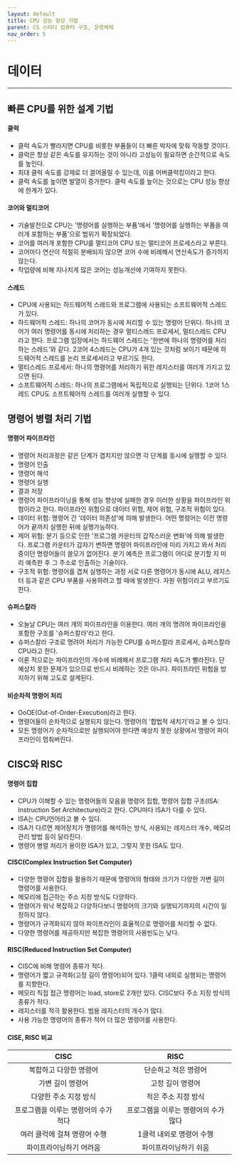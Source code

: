 ```yaml
---
layout: default
title: CPU 성능 향상 기법
parent: CS 스터디 컴퓨터 구조, 운영체제
nav_order: 5
---
```


# 데이터

---

## 빠른 CPU를 위한 설계 기법

#### 클럭

- 클럭 속도가 빨라지면 CPU를 비롯한 부품들이 더 빠른 박자에 맞춰 작동할 것이다.
- 클럭은 항상 같은 속도를 유지하는 것이 아니라 고성능이 필요하면 순간적으로 속도를 높인다.
- 최대 클럭 속도를 강제로 더 끌어올릴 수 있는데, 이를 어버클럭킹이라고 한다.
- 클럭 속도를 높이면 발열이 증가한다. 클럭 속도를 높이는 것으로는 CPU 성능 향상에 한계가 있다.

#### 코어와 멀티코어

- 기술발전으로 CPU는 '명령어를 실행하는 부품'에서 '명령어를 실행하는 부품을 여러개 포함하는 부품'으로 범위가 확장되었다.
- 코어를 여러개 포함한 CPU를 멀티코어 CPU 또는 멀티코어 프로세스라고 부른다.
- 코어마다 연산이 적절히 분배되지 않으면 코어 수에 비례해서 연산속도가 증가하지 않는다.
- 작업량에 비해 지나치게 많은 코어는 성능개선에 기여하지 못한다.

#### 스레드

- CPU에 사용되는 하드웨어적 스레드와 프로그램에 사용되는 소프트웨어적 스레드가 있다.
- 하드웨어적 스레드: 하나의 코어가 동시에 처리할 수 있는 명령어 단위다. 하나의 코어가 여러 명령어를 동시에 처리하는 경우 멀티스레드 프로세서, 멀티스레드 CPU라고 한다. 프로그램 입장에서는 하드웨어 스레드는 '한번에 하나의 명령어를 처리하는 스레드'와 같다. 2코어 4스레드는 CPU가 4개 있는 것처럼 보이기 때문에 하드웨어적 스레드를 논리 프로세서라고 부르기도 한다.
- 멀티스레드 프로세서: 하나의 명령어를 처리하기 위한 레지스터를 여러개 가지고 있으면 된다.
- 소프트웨어적 스레드: 하나의 프로그램에서 독립적으로 실행되는 단위다. 1코어 1스레드 CPU도 소프트웨어적 스레드를 여러개 실행할 수 있다.

## 명령어 병렬 처리 기법

#### 명령어 파이프라인

- 명령어 처리과정은 같은 단계가 겹치지만 않으면 각 단계를 동시에 실행할 수 있다.
- 명령어 인출
- 명령어 해석
- 명령어 실행
- 결과 저장
- 명령어 파이프라이닝을 통해 성능 향상에 실패한 경우 이러한 상황을 파이프라인 위험이라고 한다. 파이프라인 위험으로 데이터 위험, 제어 위험, 구조적 위험이 있다.
- 데이터 위험: 명령어 간 '데이터 의존성'에 의해 발생한다. 어떤 명령어는 이전 명령어가 끝까지 실행한 뒤에 실행가능하다.
- 제어 위험: 분기 등으로 인한 '프로그램 카운터의 갑작스러운 변화'에 의해 발생한다. 프로그램 카운터가 갑자기 변하면 명령어 파이프라인에 미리 가지고 와서 처리 중이던 명령어들이 쓸모가 없어진다. 분기 예측은 프로그램이 어디로 분기할 지 미리 예측한 후 그 주소로 인출하는 기술이다.
- 구조적 위험: 명령어를 겹쳐 실행하는 과정 서로 다른 명령어가 동시에 ALU, 레지스터 등과 같은 CPU 부품을 사용하려고 할 때에 발생한다. 자원 위험이라고 부르기도 한다.

#### 슈퍼스칼라

- 오늘날 CPU는 여러 개의 파이프라인을 이용한다. 여러 개의 명려어 파이프라인을 포함한 구조를 '슈퍼스칼라'라고 한다.
- 슈퍼스칼라 구조로 명려어 처리가 가능한 CPU를 슈퍼스칼라 프로세서, 슈퍼스칼라 CPU라고 한다.
- 이론 적으로는 파이프라인의 개수에 비례해서 프로그램 처리 속도가 빨라진다. 단 예상치 못한 문제가 있으므로 반드시 비례하는 것은 아니다. 파이프라인 위험을 방지하기 위해 고도로 설계된다.

#### 비순차적 명령어 처리

- OoOE(Out-of-Order-Execution)라고 한다.
- 명령어들이 순차적으로 실행되지 않는다. 명령어의 '합법적 새치기'라고 볼 수 있다.
- 모든 명령어가 순차적으로만 실행되어야 한다면 예상치 못한 상황에서 명령어 파이프라인이 멈춰버린다.

## CISC와 RISC

#### 명령어 집합

- CPU가 이해할 수 있는 명령어들의 모음을 명령어 집합, 명령어 집합 구조(ISA: Instruction Set Architecture)라고 한다. CPU마다 ISA가 다를 수 있다.
- ISA는 CPU언어라고 볼 수 있다.
- ISA가 다르면 제어장치가 명령어를 해석하는 방식, 사용되는 레지스터 개수, 메모리 관리 방법 등이 달라진다.
- 명령어 병렬 처리가 용이한 ISA가 있고, 그렇지 못한 ISA도 있다.

#### CISC(Complex Instruction Set Computer)

- 다양한 명령어 집합을 활용하기 때문에 명령어의 형태와 크기가 다양한 가변 길이 명령어를 사용한다.
- 메모리에 접근하는 주소 지정 방식도 다양하다.
- 명령어가 워낙 복잡하고 다양하다보니 명령어의 크기와 실행되기까지의 시간이 일정하지 않다.
- 명령어가 규격화되지 않아 파이프라인이 효율적으로 명령어를 처리할 수 없다.
- 다양한 명령어를 제공하지만 복잡한 명령어의 사용빈도는 낮다.

#### RISC(Reduced Instruction Set Computer)

- CISC에 비해 명령어 종류가 적다.
- 명령어가 짧고 규격화(고정 길이 명령어)되어 있다. 1클럭 내외로 실행되는 명령어를 지향한다.
- 메모리 직접 접근 명령어는 load, store로 2개만 있다. CISC보다 주소 지정 방식의 종류가 적다.
- 레지스터를 적극 활용한다. 범용 레지스터의 개수가 많다.
- 사용 가능한 명령어의 종류가 적어 더 많은 명령어를 사용한다.

#### CISE, RISC 비교

|                 CISC                 |                 RISC                 |
| :----------------------------------: | :----------------------------------: |
|        복합하고 다양한 명령어        |         단순하고 적은 명령어         |
|           가변 길이 명령어           |           고정 길이 명령어           |
|        다양한 주소 지정 방식         |         적은 주소 지정 방식          |
| 프로그램을 이루는 명령어의 수가 적다 | 프로그램을 이루는 명령어의 수가 많다 |
|     여러 클럭에 걸쳐 명령어 수행     |       1클럭 내외로 명령어 수행       |
|       파이프라이닝하기 어려움        |        파이프라이닝하기 쉬움         |
